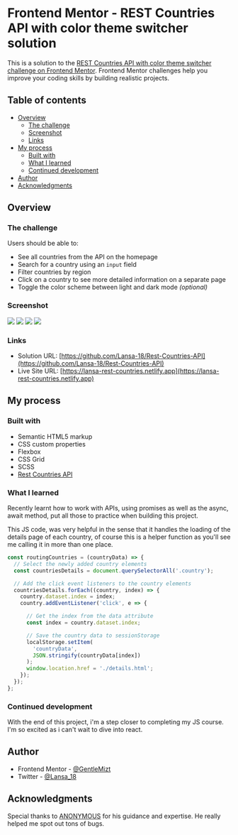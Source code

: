 # Frontend Mentor - REST Countries API with color theme switcher solution

This is a solution to the [REST Countries API with color theme switcher challenge on Frontend Mentor](https://www.frontendmentor.io/challenges/rest-countries-api-with-color-theme-switcher-5cacc469fec04111f7b848ca). Frontend Mentor challenges help you improve your coding skills by building realistic projects. 

## Table of contents

- [Overview](#overview)
  - [The challenge](#the-challenge)
  - [Screenshot](#screenshot)
  - [Links](#links)
- [My process](#my-process)
  - [Built with](#built-with)
  - [What I learned](#what-i-learned)
  - [Continued development](#continued-development)
- [Author](#author)
- [Acknowledgments](#acknowledgments)

## Overview

### The challenge

Users should be able to:

- See all countries from the API on the homepage
- Search for a country using an `input` field
- Filter countries by region
- Click on a country to see more detailed information on a separate page
- Toggle the color scheme between light and dark mode *(optional)*

### Screenshot

![](./assets/images/screenshot1.png)
![](./assets/images/screenshot2.png)
![](./assets/images/screenshot3.png)
![](./assets/images/screenshot4.png)

### Links

- Solution URL: [https://github.com/Lansa-18/Rest-Countries-API](https://github.com/Lansa-18/Rest-Countries-API)
- Live Site URL: [https://lansa-rest-countries.netlify.app](https://lansa-rest-countries.netlify.app)

## My process

### Built with

- Semantic HTML5 markup
- CSS custom properties
- Flexbox
- CSS Grid
- SCSS
- [Rest Countries API](https://restcountries.com/v3.1/)

### What I learned

Recently learnt how to work with APIs, using promises as well as the async, await method, put all those to practice when building this project.

This JS code, was very helpful in the sense that it handles the loading of the details page of each country, of course this is a helper function as you'll see me calling it in more than one place.

```js
const routingCountries = (countryData) => {
  // Select the newly added country elements
  const countriesDetails = document.querySelectorAll('.country');

  // Add the click event listeners to the country elements
  countriesDetails.forEach((country, index) => {
    country.dataset.index = index;
    country.addEventListener('click', e => {

      // Get the index from the data attribute
      const index = country.dataset.index;

      // Save the country data to sessionStorage
      localStorage.setItem(
        'countryData',
        JSON.stringify(countryData[index])
      );
      window.location.href = './details.html';
    });
  });
};
```

### Continued development

With the end of this project, i'm a step closer to completing my JS course. I'm so excited as i can't wait to dive into react.

## Author

- Frontend Mentor - [@GentleMizt](https://www.frontendmentor.io/profile/GentleMizt)
- Twitter - [@Lansa_18](https://twitter.com/Lansa_18)

## Acknowledgments

Special thanks to [ANONYMOUS](https://twitter.com/_Annonnymouss_) for his guidance and expertise. He really helped me spot out tons of bugs.

